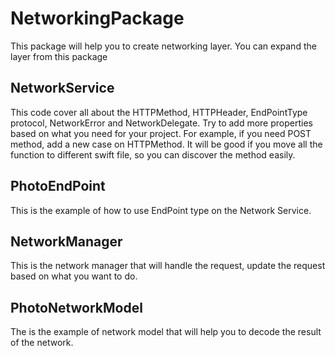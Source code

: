 # NetworkingPackage
This package will help you to create networking layer. You can expand the layer from this package

## NetworkService
This code cover all about the HTTPMethod, HTTPHeader, EndPointType protocol, NetworkError and NetworkDelegate. Try to add more properties based on what you need for your project. For example, if you need POST method, add a new case on HTTPMethod. It will be good if you move all the function to different swift file, so you can discover the method easily.

## PhotoEndPoint
This is the example of how to use EndPoint type on the Network Service.

## NetworkManager
This is the network manager that will handle the request, update the request based on what you want to do.

## PhotoNetworkModel
The is the example of network model that will help you to decode the result of the network.
